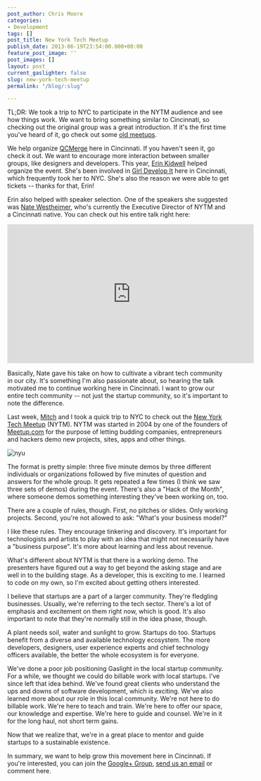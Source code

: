 ```yaml
---
post_author: Chris Moore
categories:
- Development
tags: []
post_title: New York Tech Meetup
publish_date: 2013-06-19T23:54:00.000+00:00
feature_post_image: ''
post_images: []
layout: post
current_gaslighter: false
slug: new-york-tech-meetup
permalink: "/blog/:slug"

---
```

TL;DR: We took a trip to NYC to participate in the NYTM audience and see
how things work. We want to bring something similar to Cincinnati, so
checking out the original group was a great introduction. If it's the
first time you've heard of it, go check out some [old meetups][past].

We help organize [QCMerge][qcmerge] here in Cincinnati. If you haven't
seen it, go check it out. We want to encourage more interaction between
smaller groups, like designers and developers. This year, [Erin
Kidwell][erin] helped organize the event.  She's been involved in [Girl
Develop It][gdi] here in Cincinnati, which frequently took her to NYC.
She's also the reason we were able to get tickets -- thanks for that,
Erin!

Erin also helped with speaker selection. One of the speakers she
suggested was [Nate Westheimer][innonate], who's currently the Executive
Director of NYTM and a Cincinnati native. You can check out his entire
talk right here:

<iframe width="560" height="315"
src="http://www.youtube.com/embed/r7ufdRVEHyY" frameborder="0"
allowfullscreen></iframe>

Basically, Nate gave his take on how to cultivate a vibrant tech
community in our city. It's something I'm also passionate about, so
hearing the talk motivated me to continue working here in Cincinnati. I
want to grow our entire tech community -- not just the startup
community, so it's important to note the difference.

Last week, [Mitch][mitch] and I took a quick trip to NYC to check out
the [New York Tech Meetup][nytm] (NYTM). NYTM was started in 2004 by one
of the founders of [Meetup.com][meetup] for the purpose of letting
budding companies, entrepreneurs and hackers demo new projects, sites,
apps and other things.

![nyu](http://farm4.staticflickr.com/3699/9018953963_784ce98c43_c.jpg)

The format is pretty simple: three five minute demos by three different
individuals or organizations followed by five minutes of question and
answers for the whole group. It gets repeated a few times (I think we
saw three sets of demos) during the event. There's also a "Hack of the
Month", where someone demos something interesting they've been working
on, too.

There are a couple of rules, though. First, no pitches or slides. Only
working projects. Second, you're not allowed to ask: "What's your
business model?"

I like these rules. They encourage tinkering and discovery. It's
important for technologists and artists to play with an idea that might
not necessarily have a "business purpose". It's more about learning and
less about revenue.

What's different about NYTM is that there is a working demo. The
presenters have figured out a way to get beyond the asking stage and are
well in to the building stage. As a developer, this is exciting to me. I
learned to code on my own, so I'm excited about getting others interested.

I believe that startups are a part of a larger community. They're
fledgling businesses. Usually, we're referring to the tech sector.
There's a lot of emphasis and excitement on them right now, which is
good. It's also important to note that they're normally still in the
idea phase, though.

A plant needs soil, water and sunlight to grow. Startups do too.
Startups benefit from a diverse and available technology ecosystem. The
more developers, designers, user experience experts and chief technology
officers available, the better the whole ecosystem is for everyone.

We've done a poor job positioning Gaslight in the local startup
community. For a while, we thought we could do billable work with local
startups. I've since left that idea behind. We've found great clients
who understand the ups and downs of software development, which is
exciting. We've also learned more about our role in this local
community. We're not here to do billable work. We're here to teach and
train. We're here to offer our space, our knowledge and expertise. We're
here to guide and counsel. We're in it for the long haul, not short term
gains.

Now that we realize that, we're in a great place to mentor and guide
startups to a sustainable existence.

In summary, we want to help grow this movement here in Cincinnati. If
you're interested, you can join the [Google+ Group][ggroup], [send us an
email](mailto:hello@gaslight.co) or comment here.

[mitch]: https://twitter.com/too_mitch
[erin]: https://twitter.com/erinmkidwell
[innonate]: https://twitter.com/innonate
[nytm]: http://nytm.org
[past]: http://nytm.org/events
[qcmerge]: http://qcmerge.com
[meetup]: http://meetup.com
[gdi]: http://girldevelopit.com
[ggroup]: https://plus.google.com/communities/116337447074275209034
